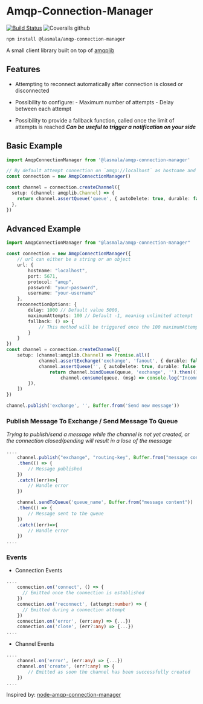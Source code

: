 # Amqp-Connection-Manager

[![Build Status](https://travis-ci.com/lerollq/amqplib-connection-manager.svg?branch=master)](https://travis-ci.com/lerollq/amqplib-connection-manager) ![Coveralls github](https://img.shields.io/coveralls/github/lerollq/amqplib-connection-manager)

    npm install @lasmala/amqp-connection-manager

A small client library built on top of [amqplib](https://www.npmjs.com/package/amqplib)

## Features

- Attempting to reconnect automatically after connection is closed or disconnected

- Possibility to configure: - Maximum number of attempts - Delay between each attempt
- Possibility to provide a fallback function, called once the limit of attempts is reached
  _**Can be useful to trigger a notification on your side**_

## Basic Example

```typescript
import AmqpConnectionManager from '@lasmala/amqp-connection-manager'

// By default attempt connection on `amqp://localhost` as hostname and `5672` as port
const connection = new AmqpConnectionManager()

const channel = connection.createChannel({
  setup: (channel: amqplib.Channel) => {
    return channel.assertQueue('queue', { autoDelete: true, durable: false })
  },
})
```

## Advanced Example

```typescript
import AmqpConnectionManager from "@lasmala/amqp-connection-manager"

const connection = new AmqpConnectionManager({
    // url can either be a string or an object
    url: {
        hostname: "localhost",
        port: 5671,
        protocol: "amqp",
        password: "your-password",
        username: "your-username"
    },
    reconnectionOptions: {
        delay: 1000 // Default value 5000,
        maximumAttempts: 100 // Default -1, meaning unlimited attempt
        fallback: () => {
            // This method will be triggered once the 100 maximumAttempts is reached
        }
    }
})
const channel = connection.createChannel({
    setup: (channel:amqplib.Channel) => Promise.all([
            channel.assertExchange('exchange', 'fanout', { durable: false, autoDelete: true }),
            channel.assertQueue('', { autoDelete: true, durable: false }).then(({ queue }) => {
                return channel.bindQueue(queue, 'exchange', '').then(() =>
                    channel.consume(queue, (msg) => console.log("Incomming message", msg?.content.toString())))
        }),
    ])
})

channel.publish('exchange', '', Buffer.from('Send new message'))

```

### Publish Message To Exchange / Send Message To Queue

_Trying to publish/send a message while the channel is not yet created, or the connection closed/pending will result in a lose of the message_

```typescript
....
    channel.publish("exchange", "routing-key", Buffer.from("message content"))
    .then(() => {
        // Message published
    })
    .catch((err)=>{
        // Handle error
    })

    channel.sendToQueue('queue_name', Buffer.from("message content"))
    .then(() => {
        // Message sent to the queue
    })
    .catch((err)=>{
        // Handle error
    })
....
```

### Events

- Connection Events

```typescript
....
    connection.on('connect', () => {
      // Emitted once the connection is established
    })
    connection.on('reconnect', (attempt:number) => {
      // Emitted during a connection attempt
    })
    connection.on('error', (err:any) => {...})
    connection.on('close', (err?:any) => {...})
....
```

- Channel Events

```typescript
....
    channel.on('error', (err:any) => {...})
    channel.on('create', (err?:any) => {
        // Emitted as soon the channel has been successfully created
    })
....
```

Inspired by: [node-amqp-connection-manager](https://github.com/benbria/node-amqp-connection-manager.git)
